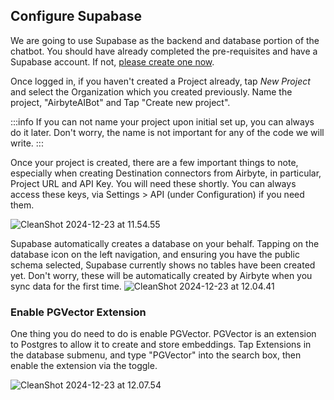 ## Configure Supabase
We are going to use Supabase as the backend and database portion of the chatbot. You should have already completed the pre-requisites and have a Supabase account. If not, <a href="https://supabase.com/dashboard/sign-up" target="_blank">please create one now</a>. 

Once logged in, if you haven't created a Project already, tap *New Project* and select the Organization which you created previously. Name the project, "AirbyteAIBot" and Tap "Create new project".

:::info
If you can not name your project upon initial set up, you can always do it later. Don't worry, the name is not important for any of the code we will write.
:::

Once your project is created, there are a few important things to note, especially when creating Destination connectors from Airbyte, in particular, Project URL and API Key. You will need these shortly. You can always access these keys, via Settings > API (under Configuration) if you need them.

![CleanShot 2024-12-23 at 11.54.55](https://hackmd.io/_uploads/B1VSgBPSJg.png)

Supabase automatically creates a database on your behalf. Tapping on the database icon on the left navigation, and ensuring you have the public schema selected, Supabase currently shows no tables have been created yet. Don't worry, these will be automatically created by Airbyte when you sync data for the first time. 
![CleanShot 2024-12-23 at 12.04.41](https://hackmd.io/_uploads/SJB9zHPr1x.png)

### Enable PGVector Extension
One thing you do need to do is enable PGVector. PGVector is an extension to Postgres to allow it to create and store embeddings. Tap Extensions in the database submenu, and type "PGVector" into the search box, then enable the extension via the toggle. 

![CleanShot 2024-12-23 at 12.07.54](https://hackmd.io/_uploads/r1rI7HwH1e.png)




